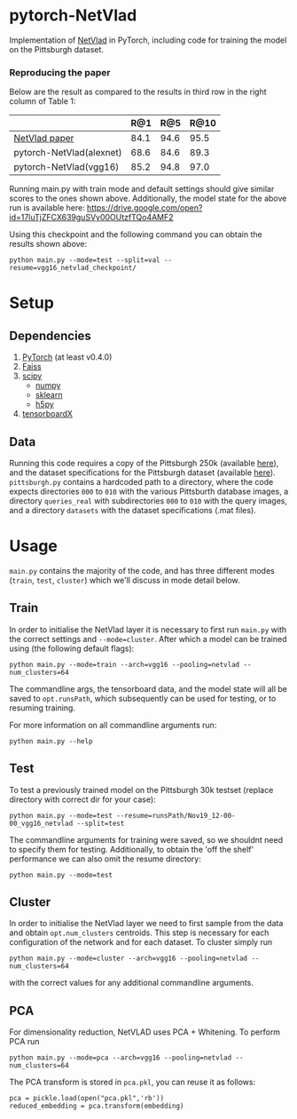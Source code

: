 # pytorch-NetVlad

Implementation of [NetVlad](https://arxiv.org/abs/1511.07247) in PyTorch, including code for training the model on the Pittsburgh dataset.

### Reproducing the paper

Below are the result as compared to the results in third row in the right column of Table 1:

|   |R@1|R@5|R@10|
|---|---|---|---|
| [NetVlad paper](https://arxiv.org/abs/1511.07247)  | 84.1  | 94.6  | 95.5  |
| pytorch-NetVlad(alexnet)  | 68.6  | 84.6  | 89.3  |
| pytorch-NetVlad(vgg16)  | 85.2  | 94.8  | 97.0  |

Running main.py with train mode and default settings should give similar scores to the ones shown above. Additionally, the model state for the above run is
available here: https://drive.google.com/open?id=17luTjZFCX639guSVy00OUtzfTQo4AMF2

Using this checkpoint and the following command you can obtain the results shown above:

    python main.py --mode=test --split=val --resume=vgg16_netvlad_checkpoint/

# Setup

## Dependencies

1. [PyTorch](https://pytorch.org/get-started/locally/) (at least v0.4.0)
2. [Faiss](https://github.com/facebookresearch/faiss)
3. [scipy](https://www.scipy.org/)
    - [numpy](http://www.numpy.org/)
    - [sklearn](https://scikit-learn.org/stable/)
    - [h5py](https://www.h5py.org/)
4. [tensorboardX](https://github.com/lanpa/tensorboardX)

## Data

Running this code requires a copy of the Pittsburgh 250k (available [here](http://www.ok.ctrl.titech.ac.jp/~torii/project/repttile/)), 
and the dataset specifications for the Pittsburgh dataset (available [here](https://www.di.ens.fr/willow/research/netvlad/data/netvlad_v100_datasets.tar.gz)).
`pittsburgh.py` contains a hardcoded path to a directory, where the code expects directories `000` to `010` with the various Pittsburth database images, a directory
`queries_real` with subdirectories `000` to `010` with the query images, and a directory `datasets` with the dataset specifications (.mat files).


# Usage

`main.py` contains the majority of the code, and has three different modes (`train`, `test`, `cluster`) which we'll discuss in mode detail below.

## Train

In order to initialise the NetVlad layer it is necessary to first run `main.py` with the correct settings and `--mode=cluster`. After which a model can be trained using (the following default flags):

    python main.py --mode=train --arch=vgg16 --pooling=netvlad --num_clusters=64

The commandline args, the tensorboard data, and the model state will all be saved to `opt.runsPath`, which subsequently can be used for testing, or to resuming training.

For more information on all commandline arguments run:

    python main.py --help

## Test

To test a previously trained model on the Pittsburgh 30k testset (replace directory with correct dir for your case):

    python main.py --mode=test --resume=runsPath/Nov19_12-00-00_vgg16_netvlad --split=test

The commandline arguments for training were saved, so we shouldnt need to specify them for testing.
Additionally, to obtain the 'off the shelf' performance we can also omit the resume directory:

    python main.py --mode=test

## Cluster

In order to initialise the NetVlad layer we need to first sample from the data and obtain `opt.num_clusters` centroids. This step is
necessary for each configuration of the network and for each dataset. To cluster simply run

    python main.py --mode=cluster --arch=vgg16 --pooling=netvlad --num_clusters=64

with the correct values for any additional commandline arguments.

## PCA

For dimensionality reduction, NetVLAD uses PCA + Whitening. To perform PCA run

    python main.py --mode=pca --arch=vgg16 --pooling=netvlad --num_clusters=64

The PCA transform is stored in `pca.pkl`, you can reuse it as follows:

    pca = pickle.load(open("pca.pkl",'rb'))    
    reduced_embedding = pca.transform(embedding)